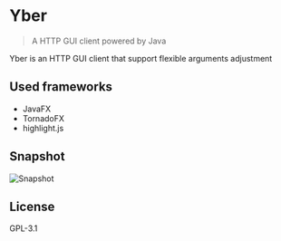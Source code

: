 # Yber

> A HTTP GUI client powered by Java

Yber is an HTTP GUI client that support flexible arguments adjustment

## Used frameworks

- JavaFX
- TornadoFX
- highlight.js

## Snapshot

![Snapshot](https://baijifeilong.github.io/images/20170924-yber-1.png)

## License

GPL-3.1

